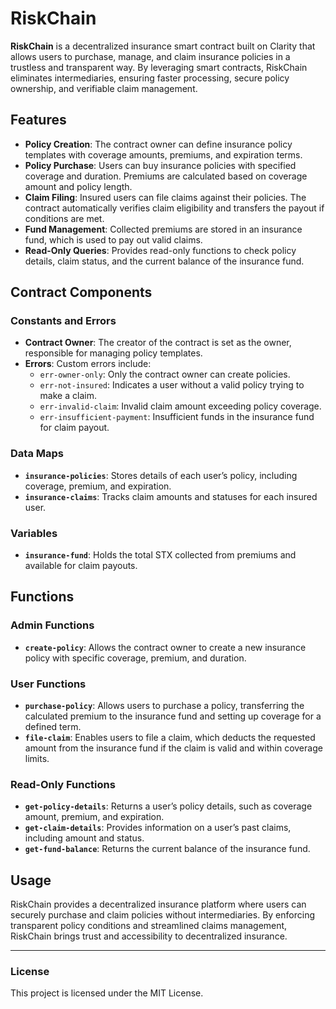 # RiskChain

**RiskChain** is a decentralized insurance smart contract built on Clarity that allows users to purchase, manage, and claim insurance policies in a trustless and transparent way. By leveraging smart contracts, RiskChain eliminates intermediaries, ensuring faster processing, secure policy ownership, and verifiable claim management. 

## Features

- **Policy Creation**: The contract owner can define insurance policy templates with coverage amounts, premiums, and expiration terms.
- **Policy Purchase**: Users can buy insurance policies with specified coverage and duration. Premiums are calculated based on coverage amount and policy length.
- **Claim Filing**: Insured users can file claims against their policies. The contract automatically verifies claim eligibility and transfers the payout if conditions are met.
- **Fund Management**: Collected premiums are stored in an insurance fund, which is used to pay out valid claims.
- **Read-Only Queries**: Provides read-only functions to check policy details, claim status, and the current balance of the insurance fund.

## Contract Components

### Constants and Errors

- **Contract Owner**: The creator of the contract is set as the owner, responsible for managing policy templates.
- **Errors**: Custom errors include:
  - `err-owner-only`: Only the contract owner can create policies.
  - `err-not-insured`: Indicates a user without a valid policy trying to make a claim.
  - `err-invalid-claim`: Invalid claim amount exceeding policy coverage.
  - `err-insufficient-payment`: Insufficient funds in the insurance fund for claim payout.

### Data Maps

- **`insurance-policies`**: Stores details of each user’s policy, including coverage, premium, and expiration.
- **`insurance-claims`**: Tracks claim amounts and statuses for each insured user.

### Variables

- **`insurance-fund`**: Holds the total STX collected from premiums and available for claim payouts.

## Functions

### Admin Functions

- **`create-policy`**: Allows the contract owner to create a new insurance policy with specific coverage, premium, and duration.

### User Functions

- **`purchase-policy`**: Allows users to purchase a policy, transferring the calculated premium to the insurance fund and setting up coverage for a defined term.
- **`file-claim`**: Enables users to file a claim, which deducts the requested amount from the insurance fund if the claim is valid and within coverage limits.

### Read-Only Functions

- **`get-policy-details`**: Returns a user’s policy details, such as coverage amount, premium, and expiration.
- **`get-claim-details`**: Provides information on a user’s past claims, including amount and status.
- **`get-fund-balance`**: Returns the current balance of the insurance fund.

## Usage

RiskChain provides a decentralized insurance platform where users can securely purchase and claim policies without intermediaries. By enforcing transparent policy conditions and streamlined claims management, RiskChain brings trust and accessibility to decentralized insurance.

---

### License

This project is licensed under the MIT License.